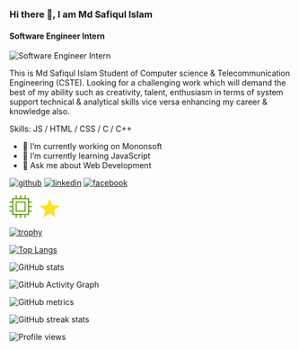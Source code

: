 ### Hi there 👋, I am Md Safiqul Islam
####  Software Engineer Intern
![ Software Engineer Intern](https://avatars.githubusercontent.com/u/112417622?v=4)

This is Md Safiqul Islam Student of Computer
science & Telecommunication Engineering
(CSTE). Looking for a challenging work which
will demand the best of my ability such as
creativity, talent, enthusiasm in terms of system
support technical & analytical skills vice versa
enhancing my career & knowledge also.

Skills:   JS / HTML / CSS / C / C++

- 🔭 I’m currently working on Mononsoft 
- 🌱 I’m currently learning JavaScript 
- 💬 Ask me about Web Development 


[<img src='https://cdn.jsdelivr.net/npm/simple-icons@3.0.1/icons/github.svg' alt='github' height='40'>](https://github.com/safiq1027)  [<img src='https://cdn.jsdelivr.net/npm/simple-icons@3.0.1/icons/linkedin.svg' alt='linkedin' height='40'>](https://www.linkedin.com/in/https://www.linkedin.com/in/md-safiqul-islam-7637aa1aa//)  [<img src='https://cdn.jsdelivr.net/npm/simple-icons@3.0.1/icons/facebook.svg' alt='facebook' height='40'>](https://www.facebook.com/https://www.facebook.com/profile.php?id=100009600781213)  

<a href='https://docs.github.com/en/developers'><img src='https://raw.githubusercontent.com/acervenky/animated-github-badges/master/assets/devbadge.gif' width='40' height='40'></a> <a href='https://stars.github.com/'><img src='https://raw.githubusercontent.com/acervenky/animated-github-badges/master/assets/starbadge.gif' width='35' height='35'></a> 

[![trophy](https://github-profile-trophy.vercel.app/?username=safiq1027)](https://github.com/ryo-ma/github-profile-trophy)

[![Top Langs](https://github-readme-stats.vercel.app/api/top-langs/?username=safiq1027)](https://github.com/anuraghazra/github-readme-stats)

![GitHub stats](https://github-readme-stats.vercel.app/api?username=safiq1027&show_icons=true&count_private=true)  

![GitHub Activity Graph](https://activity-graph.herokuapp.com/graph?username=safiq1027)  

![GitHub metrics](https://metrics.lecoq.io/safiq1027)  

![GitHub streak stats](https://streak-stats.demolab.com/?user=safiq1027)  

![Profile views](https://gpvc.arturio.dev/safiq1027)  
